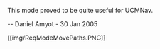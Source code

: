 This mode proved to be quite useful for UCMNav.

-- Daniel Amyot - 30 Jan 2005 

[[img/ReqModeMovePaths.PNG]]